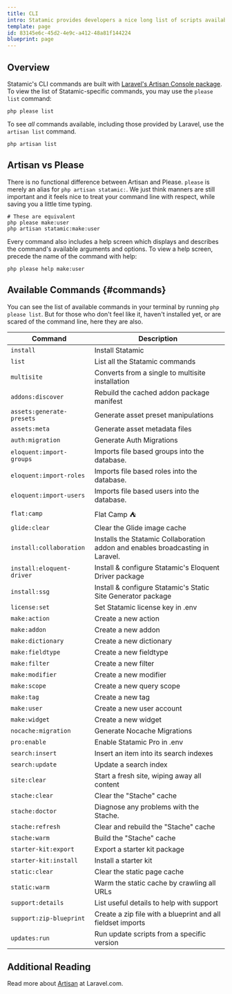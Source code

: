 ```yaml
---
title: CLI
intro: Statamic provides developers a nice long list of scripts available in the command line. They can clear caches, create users, generate addon and extension classes, and perform other time-saving tasks. In short, they make a developer's job easier and more enjoyable.
template: page
id: 83145e6c-45d2-4e9c-a412-48a81f144224
blueprint: page
---
```

## Overview

Statamic's CLI commands are built with [Laravel's Artisan Console package][artisan]. To view the list of Statamic-specific commands, you may use the `please list` command:

``` shell
php please list
```

To see _all_ commands available, including those provided by Laravel, use the `artisan list` command.

``` shell
php artisan list
````

## Artisan vs Please

There is no functional difference between Artisan and Please. `please` is merely an alias for `php artisan statamic:`. We just think manners are still important and it feels nice to treat your command line with respect, while saving you a little time typing.

``` shell
# These are equivalent
php please make:user
php artisan statamic:make:user
```

Every command also includes a help screen which displays and describes the command's available arguments and options. To view a help screen, precede the name of the command with help:

``` shell
php please help make:user
```

## Available Commands {#commands}

You can see the list of available commands in your terminal by running `php please list`. But for those who don't feel like it, haven't installed yet, or are scared of the command line, here they are also.

| Command | Description |
|---------|-------------|
| `install`          | Install Statamic |
| `list`             | List all the Statamic commands |
| `multisite`        | Converts from a single to multisite installation |
| `addons:discover`  | Rebuild the cached addon package manifest |
| `assets:generate-presets` | Generate asset preset manipulations |
| `assets:meta`      | Generate asset metadata files |
| `auth:migration`   | Generate Auth Migrations |
| `eloquent:import-groups` | Imports file based groups into the database. |
| `eloquent:import-roles` | Imports file based roles into the database. |
| `eloquent:import-users` | Imports file based users into the database. |
| `flat:camp` | Flat Camp ⛺ |
| `glide:clear`      | Clear the Glide image cache |
| `install:collaboration` | Installs the Statamic Collaboration addon and enables broadcasting in Laravel. |
| `install:eloquent-driver` | Install & configure Statamic's Eloquent Driver package |
| `install:ssg` | Install & configure Statamic's Static Site Generator package |
| `license:set` | Set Statamic license key in .env |
| `make:action`      | Create a new action |
| `make:addon`       | Create a new addon |
| `make:dictionary`  | Create a new dictionary |
| `make:fieldtype`   | Create a new fieldtype |
| `make:filter`      | Create a new filter |
| `make:modifier`    | Create a new modifier |
| `make:scope`       | Create a new query scope |
| `make:tag`         | Create a new tag |
| `make:user`        | Create a new user account |
| `make:widget`      | Create a new widget |
| `nocache:migration` | Generate Nocache Migrations |
| `pro:enable`      | Enable Statamic Pro in .env |
| `search:insert`    | Insert an item into its search indexes |
| `search:update`    | Update a search index |
| `site:clear`       | Start a fresh site, wiping away all content |
| `stache:clear`     | Clear the "Stache" cache |
| `stache:doctor`    | Diagnose any problems with the Stache. |
| `stache:refresh`   | Clear and rebuild the "Stache" cache |
| `stache:warm`      | Build the "Stache" cache |
| `starter-kit:export`  | Export a starter kit package |
| `starter-kit:install`  | Install a starter kit |
| `static:clear`     | Clear the static page cache |
| `static:warm`      | Warm the static cache by crawling all URLs |
| `support:details`  | List useful details to help with support |
| `support:zip-blueprint`  | Create a zip file with a blueprint and all fieldset imports |
| `updates:run`      | Run update scripts from a specific version |

## Additional Reading

Read more about [Artisan][artisan] at Laravel.com.

[artisan]: https://laravel.com/docs/artisan
